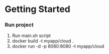 # Getting Started

### Run project
1. Run main.sh script
2. docker build -t myapp/cloud .
3. docker run -d -p 8080:8080 -t myapp/cloud